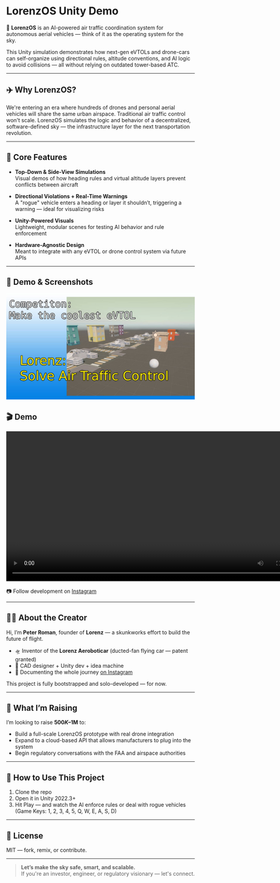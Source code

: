 # LorenzOS Unity Demo

🚦 **LorenzOS** is an AI-powered air traffic coordination system for autonomous aerial vehicles — think of it as the operating system for the sky.

This Unity simulation demonstrates how next-gen eVTOLs and drone-cars can self-organize using directional rules, altitude conventions, and AI logic to avoid collisions — all without relying on outdated tower-based ATC.

---

## ✈️ Why LorenzOS?

We're entering an era where hundreds of drones and personal aerial vehicles will share the same urban airspace. Traditional air traffic control won't scale. LorenzOS simulates the logic and behavior of a decentralized, software-defined sky — the infrastructure layer for the next transportation revolution.

---

## 🧠 Core Features

- **Top-Down & Side-View Simulations**  
  Visual demos of how heading rules and virtual altitude layers prevent conflicts between aircraft

- **Directional Violations + Real-Time Warnings**  
  A "rogue" vehicle enters a heading or layer it shouldn’t, triggering a warning — ideal for visualizing risks

- **Unity-Powered Visuals**  
  Lightweight, modular scenes for testing AI behavior and rule enforcement

- **Hardware-Agnostic Design**  
  Meant to integrate with any eVTOL or drone control system via future APIs

---

## 📸 Demo & Screenshots
[![Watch the demo](Media/New%20Project.jpg)](https://youtu.be/UAgHzmPs2Lc) 
## 🎬 Demo

<video src="media/Lorenz-AI-Aerial-Highway.mp4" controls width="800"></video>

📷 Follow development on [Instagram](https://instagram.com/lorenz.motors)


---

## 👨‍🚀 About the Creator

Hi, I’m **Peter Roman**, founder of **Lorenz** — a skunkworks effort to build the future of flight.

- 🛸 Inventor of the **Lorenz Aeroboticar** (ducted-fan flying car — patent granted)
- 🔧 CAD designer + Unity dev + idea machine
- 🎥 Documenting the whole journey [on Instagram](https://instagram.com/lorenz.motors)

This project is fully bootstrapped and solo-developed — for now.

---

## 💸 What I’m Raising

I’m looking to raise **$500K–$1M** to:

- Build a full-scale LorenzOS prototype with real drone integration  
- Expand to a cloud-based API that allows manufacturers to plug into the system  
- Begin regulatory conversations with the FAA and airspace authorities

---

## 🧪 How to Use This Project

1. Clone the repo  
2. Open it in Unity 2022.3+  
3. Hit Play — and watch the AI enforce rules or deal with rogue vehicles (Game Keys: 1, 2, 3, 4, 5, Q, W, E, A, S, D)

---

## 📄 License

MIT — fork, remix, or contribute.

---

> **Let’s make the sky safe, smart, and scalable.**  
> If you're an investor, engineer, or regulatory visionary — let's connect.
